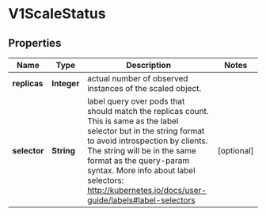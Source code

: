 

# V1ScaleStatus

## Properties

Name | Type | Description | Notes
------------ | ------------- | ------------- | -------------
**replicas** | **Integer** | actual number of observed instances of the scaled object. | 
**selector** | **String** | label query over pods that should match the replicas count. This is same as the label selector but in the string format to avoid introspection by clients. The string will be in the same format as the query-param syntax. More info about label selectors: http://kubernetes.io/docs/user-guide/labels#label-selectors |  [optional]



